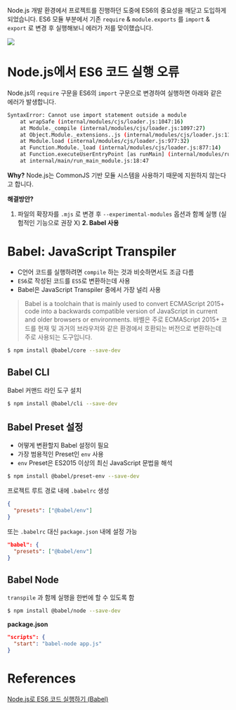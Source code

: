 Node.js 개발 환경에서 프로젝트를 진행하던 도중에 ES6의 중요성을 깨닫고 도입하게 되었습니다. ES6 모듈 부분에서 기존 `require` & `module.exports` 를 `import` & `export` 로 변경 후 실행해보니 에러가 저를 맞이했습니다.

![](https://images.velog.io/images/jiheon/post/dfced76d-bd12-4620-8eb7-fa776c1ec6ef/RLRlP6kQU.png)

# Node.js에서 ES6 코드 실행 오류

Node.js의 `require` 구문을 ES6의 `import` 구문으로 변경하여 실행하면 아래와 같은 에러가 발생합니다.

```bash
SyntaxError: Cannot use import statement outside a module
    at wrapSafe (internal/modules/cjs/loader.js:1047:16)
    at Module._compile (internal/modules/cjs/loader.js:1097:27)
    at Object.Module._extensions..js (internal/modules/cjs/loader.js:1153:10)
    at Module.load (internal/modules/cjs/loader.js:977:32)
    at Function.Module._load (internal/modules/cjs/loader.js:877:14)
    at Function.executeUserEntryPoint [as runMain] (internal/modules/run_main.js:74:12)
    at internal/main/run_main_module.js:18:47
```

**Why?**
Node.js는 CommonJS 기반 모듈 시스템을 사용하기 때문에 지원하지 않는다고 합니다.

**해결방안?**

1. 파일의 확장자를 `.mjs` 로 변경 후 `--experimental-modules` 옵션과 함께 실행 (실험적인 기능으로 권장 X)
   **2. Babel 사용**

# Babel: JavaScript Transpiler

- C언어 코드를 실행하려면 `compile` 하는 것과 비슷하면서도 조금 다름
- `ES6`로 작성된 코드를 `ES5`로 변환하는데 사용
- Babel은 JavaScript Transpiler 중에서 가장 널리 사용

> Babel is a toolchain that is mainly used to convert ECMAScript 2015+ code into a backwards compatible version of JavaScript in current and older browsers or environments.
> 바벨은 주로 ECMAScript 2015+ 코드를 현재 및 과거의 브라우저와 같은 환경에서 호환되는 버전으로 변환하는데 주로 사용되는 도구입니다.

```bash
$ npm install @babel/core --save-dev
```

## Babel CLI

Babel 커맨드 라인 도구 설치

```bash
$ npm install @babel/cli --save-dev
```

## Babel Preset 설정

- 어떻게 변환할지 Babel 설정이 필요
- 가장 범용적인 Preset인 `env` 사용
- `env` Preset은 ES2015 이상의 최신 JavaScript 문법을 해석

```bash
$ npm install @babel/preset-env --save-dev
```

프로젝트 루트 경로 내에 `.babelrc` 생성

```json
{
  "presets": ["@babel/env"]
}
```

또는 `.babelrc` 대신 `package.json` 내에 설정 가능

```json
"babel": {
  "presets": ["@babel/env"]
}
```

## Babel Node

`transpile` 과 함께 실행을 한번에 할 수 있도록 함

```bash
$ npm install @babel/node --save-dev
```

**package.json**

```json
"scripts": {
  "start": "babel-node app.js"
}
```

# References

[Node.js로 ES6 코드 실행하기 (Babel)](https://www.daleseo.com/js-babel-node/)
